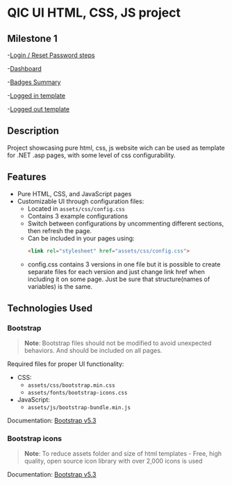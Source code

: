 # QIC UI HTML, CSS, JS project

## Milestone 1
-[Login / Reset Password steps](/login/login.html)

-[Dashboard](/dashboard.html)

-[Badges Summary](/badges-summary.html)

-[Logged in template](/templates/logged-in-page-template.html)

-[Logged out template](/templates/logged-out-page-template.html)

## Description
Project showcasing pure html, css, js website wich can be used as template for .NET .asp pages, with some level of css configurability.

## Features
- Pure HTML, CSS, and JavaScript pages
- Customizable UI through configuration files:
  - Located in `assets/css/config.css`
  - Contains 3 example configurations
  - Switch between configurations by uncommenting different sections, then refresh the page.
  - Can be included in your pages using:
    ```html
    <link rel="stylesheet" href="assets/css/config.css">
    ```
  - config.css contains 3 versions in one file but it is possible to create separate files for each version and just change link href when including it on some page. Just be sure that structure(names of variables) is the same.

<!-- - To avoid managing/editing multiple css files for all pages in applicatio(in this demo its only 2 but can be much more) styles fow all pages are in one file called styles.css. This way blocks from one page can be copied into another if needed without looking what css must be copied too. This increases css sizes on all pages but this should not become an issue since bootstrap css classes are mostly used for styling the UI. -->
  

## Technologies Used
### Bootstrap
> **Note**: Bootstrap files should not be modified to avoid unexpected behaviors. And should be included on all pages.

Required files for proper UI functionality:
- CSS:
  - `assets/css/bootstrap.min.css`
  - `assets/fonts/bootstrap-icons.css`
- JavaScript:
  - `assets/js/bootstrap-bundle.min.js`

Documentation: [Bootstrap v5.3](https://getbootstrap.com/docs/5.3/getting-started/introduction/)

### Bootstrap icons
> **Note**: To reduce assets folder and size of html templates - Free, high quality, open source icon library with over 2,000 icons is used

Documentation: [Bootstrap v5.3](https://icons.getbootstrap.com/?q=home#usage)

